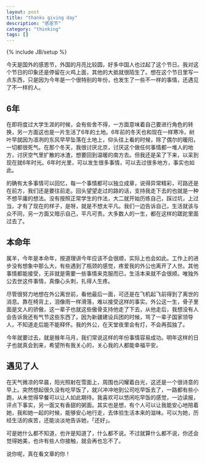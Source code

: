 ```yaml
---
layout: post
title: "thanks giving day"
description: "感恩节"
category: "thinking"
tags: []
---
```

{% include JB/setup %}

今天是国外的感恩节，外国的月亮比较圆，好多中国人也过起了这个节日。我对这个节日的印象还是停留在火鸡上面，其他的大抵就很陌生了。想在这个节日里写一点东西，只是因为今年是一个很特别的年份，也发生了一些不一样的事情，还遇见了不一样的人。

## 6年

在即将度过大学生涯的时候，会有些舍不得，一方面意味着自己要进行角色的转换，另一方面这也是一片生活了6年的土地。6年前的冬天也和现在一样寒冷，树叶早就因为凛冽的东风早早坠落在土地上，仰头往上看的时候，除了偶尔的暖阳，一切都很死气。在那个冬天，我很讨厌北京，讨厌这个做任何事情都一堆人的地方，讨厌空气里扩散的冰渣，想要回到温暖的南方去。但我还是呆了下来，以呆到现在就6年时光。6年时光里，可以发生很多事情，可以去过很多地方，事实也如此。

<!--break-->

的确有太多事情可以回忆，每一个事情都可以独立成章，说得异常精彩，可路还是在前方，我们还是要往前走。回头望望走过的路的话，支持我走下去的也就是一种不想平庸的想法。没有按照正常学生的作法，大二就开始历练自己，踩过坑，上过当，才有了现在的样子，是呀，就是不想太平凡。我们一边告诉自己，生活就该与众不同，另一方面又暗示自己，平凡可贵。大多数人的一生，都在这样的蹉跎里面过去了。

## 本命年

属羊，今年是本命年，按道理讲今年应该不会很顺，实际上也会如此。工作上的进步没有想象中那么大，有些遇到了瓶颈的感觉，疼爱我的外公也离开了人世。其他事情都能接受，无非就是需要一些事情来克服而已，生活本来就不会很顺。唯独外公去世这件事情，真像心头刺，扎得人生疼。

尽管很努力地想在外公离世前，看他最后一面，可还是在飞机起飞前得到了离世的消息。靠在椅背上，泪像雨一样滑落，难以接受这样的事实。外公这一生，骨子里面是文人的骄傲，这一辈子也就这些傲骨支持他走了下去，从他走后，我想没有人会告诉我还有气节这些东西了。因为新疆建设兵团的时候，骂了一辈子国家领导人，不知道走后能不能释怀。我的外公，在天堂夜里会有灯，不会再孤独了。

今年就要过去，就是猴年马月，我们常说这样的年份事情容易成功。明年这样的日子也就真会到来，希望所有我关心的，关心我的人都能幸福平安。

## 遇见了人

在天气微凉的早晨，阳光照射在雪面上，周围也闪耀着白光，这还是一个很诗意的早上。突然想起很久没有吃早饭了，就兴冲冲地到公司吃早饭去了，一路都有些小跑，从未觉得早餐可以让人如此期待。我喜欢可以悠闲吃早饭的感觉，一边读报，评点下事实，另一面又有香甜的粥面。其实也是想，有个人可以让我能安心地陪着她，我和她一起的时候，能够安心地行走，去体验生活本来的滋味。可以为她，历经生活的疾苦，还能淡淡地告诉她，「还好」。

可是她什么都不知道，也许是知道了，什么都不说。不过就算什么都不说，你还会觉得她美，也许有些人你接触，就会再也忘不了。

说你呢，真在看文章的你！